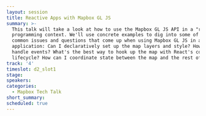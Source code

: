 ```yaml
---
layout: session
title: Reactive Apps with Mapbox GL JS
summary: >-
  This talk will take a look at how to use the Mapbox GL JS API in a "reactive"
  programming context. We'll use concrete examples to dig into some of the
  common issues and questions that come up when using Mapbox GL JS in a React
  application: Can I declaratively set up the map layers and style? How should I
  handle events? What's the best way to hook up the map with React's component
  lifecycle? How can I coordinate state between the map and the rest of my app?
track: '4'
timeslot: d2_slot1
stage:
speakers:
categories:
  - Mapbox Tech Talk
short_summary:
scheduled: true
---
```


